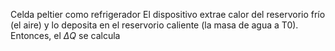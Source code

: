 Celda peltier como refrigerador
El dispositivo extrae calor del reservorio frío (el aire) y lo deposita en el reservorio caliente (la masa de agua a T0). 
Entonces, el $\Delta Q$ se calcula 
